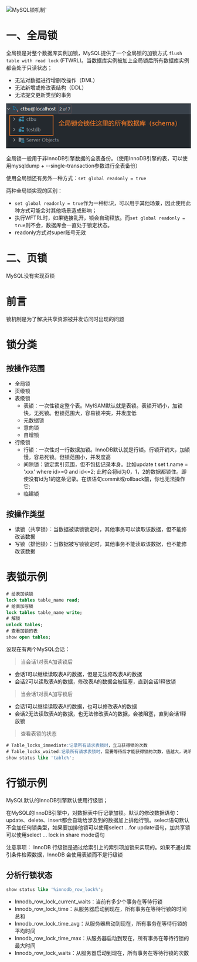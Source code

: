 ![MySQL锁机制](D:\study\person_blog\数据库\锁\MySQL锁机制.png)'

# 一、全局锁

全局锁是对整个数据库实例加锁，MySQL提供了一个全局锁的加锁方式 `flush table with read lock` (FTWRL)。当数据库实例被加上全局锁后所有数据库实例都会处于只读状态；

- 无法对数据进行增删改操作（DML）
- 无法新增或修改表结构（DDL）
- 无法提交更新类型的事务

![全局锁范围](img.png)

全局锁一般用于非InnoDB引擎数据的全表备份。（使用InnoDB引擎的表，可以使用mysqldump + --single-transaction参数进行全表备份）

使用全局锁还有另外一种方式：`set global readonly = true`

两种全局锁实现的区别：

- `set global readonly = true`作为一种标识，可以用于其他场景，因此使用此种方式可能会对其他场景造成影响；
- 执行WFTRL时，如果链接乱开，锁会自动释放。而`set global readonly = true`则不会，数据库会一直处于锁定状态。
- readonly方式对super账号无效

# 二、页锁

MySQL没有实现页锁

# 前言

锁机制是为了解决共享资源被并发访问时出现的问题

# 锁分类

## 按操作范围

- 全局锁
- 页级锁
- 表级锁
    - 表锁：一次性锁定整个表。MyISAM默认就是表锁。表锁开销小，加锁快，无死锁。但锁范围大，容易锁冲突，并发度低
    - 元数据锁
    - 意向锁
    - 自增锁
- 行级锁
    - 行锁：一次性对一行数据加锁。InnoDB默认就是行锁。行锁开销大，加锁慢，容易死锁。但锁范围小，并发度高
    - 间隙锁：锁定索引范围，但不包括记录本身。比如update t set t.name = 'xxx' where id>=0 and id<=2;
      此时会将id为0，1，2的数据都锁住。即使没有id为1的这条记录。在该语句commit或rollback前，你也无法操作它;
    - 临建锁

## 按操作类型

- 读锁（共享锁）：当数据被读锁锁定时，其他事务可以读取该数据，但不能修改该数据
- 写锁（排他锁）：当数据被写锁锁定时，其他事务不能读取该数据，也不能修改该数据

# 表锁示例

```sql
# 给表加读锁
lock tables table_name read;
# 给表加写锁
lock tables table_name write;
# 解锁
unlock tables;
# 查看加锁的表
show open tables;
```

设现在有两个MySQL会话：

> 当会话1对表A加读锁后

- 会话1可以继续读取表A的数据，但是无法修改表A的数据
- 会话2可以读取表A的数据，修改表A的数据会被阻塞，直到会话1释放锁

> 当会话1对表A加写锁后

- 会话1可以继续读取表A的数据，也可以修改表A的数据
- 会话2无法读取表A的数据，也无法修改表A的数据，会被阻塞，直到会话1释放锁

> 查看表锁的状态

```sql
# Table_locks_immediate:记录所有请求表锁时，立马获得锁的次数
# Table_locks_waited:记录所有请求表锁时，需要等待后才能获得锁的次数，值越大，说明锁竞争越激烈
show status like 'table%';

```

# 行锁示例

MySQL默认的InnoDB引擎默认使用行级锁；

在MySQL的InnoDB引擎中，对数据表中行记录加锁。默认的修改数据语句：update、delete、insert都会自动给涉及到的数据加上排他行锁。select语句默认不会加任何锁类型，如果要加排他锁可以使用select …for
update语句，加共享锁可以使用select … lock in share mode语句

注意事项： InnoDB 行级锁是通过给索引上的索引项加锁来实现的。如果不通过索引条件检索数据，InnoDB 会使用表锁而不是行级锁

## 分析行锁状态

```sql
show status like '%innodb_row_lock%';
```

- Innodb_row_lock_current_waits：当前有多少个事务在等待行锁
- Innodb_row_lock_time：从服务器启动到现在，所有事务在等待行锁的时间总和
- Innodb_row_lock_time_avg：从服务器启动到现在，所有事务在等待行锁的平均时间
- Innodb_row_lock_time_max：从服务器启动到现在，所有事务在等待行锁的最大时间
- Innodb_row_lock_waits：从服务器启动到现在，所有事务在等待行锁的次数







